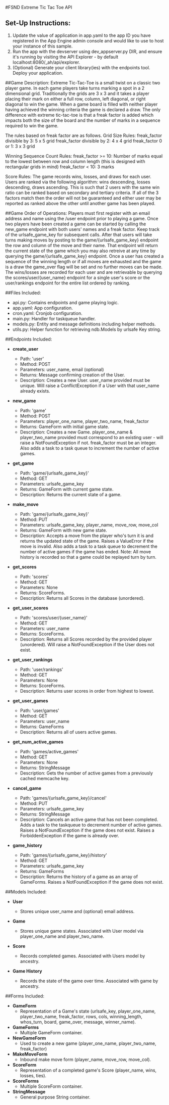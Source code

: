 #FSND Extreme Tic Tac Toe API

## Set-Up Instructions:
1.  Update the value of application in app.yaml to the app ID you have registered
 in the App Engine admin console and would like to use to host your instance of this sample.
1.  Run the app with the devserver using dev_appserver.py DIR, and ensure it's
 running by visiting the API Explorer - by default localhost:8080/_ah/api/explorer.
1.  (Optional) Generate your client library(ies) with the endpoints tool.
 Deploy your application.
 
 
 
##Game Description:
Extreme Tic-Tac-Toe is a small twist on a classic two player game. In each game
players take turns marking a spot in a 2 dimensional grid. Traditionally the grids
are 3 x 3 and it takes a player placing their mark on either a full row, column,
left diagonal, or right diagonal to win the game. When a game board is filled with
neither player having achieved the winning criteria the game is declared a draw. The
only difference with extreme tic-tac-toe is that a freak factor is added which impacts
both the size of the board and the number of marks in a sequence required to win the game.

The rules based on freak factor are as follows.
Grid Size Rules:
freak_factor divisible by 3: 5 x 5 grid
freak_factor divisible by 2: 4 x 4 grid
freak_factor 0 or 1: 3 x 3 grid

Winning Sequence Count Rules:
freak_factor >= 10: Number of marks equal to the lowest between row and column length
(this is designed with rectangular grids in mind)
freak_factor < 10: 3 marks

Score Rules:
The game records wins, losses, and draws for each user.
Users are ranked via the following algorithm:
wins descending, losses descending, draws ascending.
This is such that 2 users with the same win ratio can be ranked based on secondary
and tertiary criteria. If all of the 3 factors match then the order will not be guaranteed
and either user may be reported as ranked above the other until another game has been
played.

##Game Order of Operations:
Players must first register with an email address and name using
the /user endpoint prior to playing a game. Once two players have been
created a game can be started by calling the new_game endpoint with both
users' names and a freak factor. Keep track of the urlsafe_game_key for subsequent calls.
After that users will take turns making moves by posting to the game/{urlsafe_game_key} endpoint
the row and column of the move and their name. That endpoint will return the current state of the game
which you may also retreive at any time by querying the game/{urlsafe_game_key} endpoint.
Once a user has created a sequence of the winning length or if all moves are exhausted and
the game is a draw the game_over flag will be set and no further moves can be made.
The wins/losses are recorded for each user and are retrievable by querying
the scores/user/{user_name} endpoint for a single user's score or the user/rankings endpoint for
the entire list ordered by ranking.

##Files Included:
 - api.py: Contains endpoints and game playing logic.
 - app.yaml: App configuration.
 - cron.yaml: Cronjob configuration.
 - main.py: Handler for taskqueue handler.
 - models.py: Entity and message definitions including helper methods.
 - utils.py: Helper function for retrieving ndb.Models by urlsafe Key string.

##Endpoints Included:
 - **create_user**
    - Path: 'user'
    - Method: POST
    - Parameters: user_name, email (optional)
    - Returns: Message confirming creation of the User.
    - Description: Creates a new User. user_name provided must be unique. Will 
    raise a ConflictException if a User with that user_name already exists.
    
 - **new_game**
    - Path: 'game'
    - Method: POST
    - Parameters: player_one_name, player_two_name, freak_factor
    - Returns: GameForm with initial game state.
    - Description: Creates a new Game. player_one_name & player_two_name provided must correspond to an
    existing user - will raise a NotFoundException if not. freak_factor must be an integer.
    Also adds a task to a task queue to increment the number of active games.
     
 - **get_game**
    - Path: 'game/{urlsafe_game_key}'
    - Method: GET
    - Parameters: urlsafe_game_key
    - Returns: GameForm with current game state.
    - Description: Returns the current state of a game.
    
 - **make_move**
    - Path: 'game/{urlsafe_game_key}'
    - Method: PUT
    - Parameters: urlsafe_game_key, player_name, move_row, move_col
    - Returns: GameForm with new game state.
    - Description: Accepts a move from the player who's turn it is and
    returns the updated state of the game. Raises a ValueError if the move is invalid.
    Also adds a task to a task queue to decrement the number of active games
    if the game has ended. Note: All move history is recorded so that a game
    could be replayed turn by turn.
    
 - **get_scores**
    - Path: 'scores'
    - Method: GET
    - Parameters: None
    - Returns: ScoreForms.
    - Description: Returns all Scores in the database (unordered).
    
 - **get_user_scores**
    - Path: 'scores/user/{user_name}'
    - Method: GET
    - Parameters: user_name
    - Returns: ScoreForms. 
    - Description: Returns all Scores recorded by the provided player (unordered).
    Will raise a NotFoundException if the User does not exist.
    
 - **get_user_rankings**
    - Path: 'user/rankings'
    - Method: GET
    - Parameters: None
    - Returns: ScoreForms.
    - Description: Returns user scores in order from highest to lowest.
    
 - **get_user_games**
    - Path: 'user/games'
    - Method: GET
    - Parameters: user_name
    - Returns: GameForms
    - Description: Returns all of users active games.
    
 - **get_num_active_games**
    - Path: 'games/active_games'
    - Method: GET
    - Parameters: None
    - Returns: StringMessage
    - Description: Gets the number of active games from a previously cached memcache key.
    
 - **cancel_game**
    - Path: 'games/{urlsafe_game_key}/cancel'
    - Method: PUT
    - Parameters: urlsafe_game_key
    - Returns: StringMessage
    - Description: Cancels an active game that has not been completed.
    Adds a task to the taskqueue to decrement number of active games.
    Raises a NotFoundException if the game does not exist.
    Raises a ForbiddenException if the game is already over.
    
 - **game_history**
    - Path: 'games/{urlsafe_game_key}/history'
    - Method: GET
    - Parameters: urlsafe_game_key
    - Returns: GameForms
    - Description: Returns the history of a game as an array of GameForms.
    Raises a NotFoundException if the game does not exist.
    
##Models Included:
 - **User**
    - Stores unique user_name and (optional) email address.
    
 - **Game**
    - Stores unique game states. Associated with User model via player_one_name and player_two_name.
    
 - **Score**
    - Records completed games. Associated with Users model by ancestry.
    
 - **Game History**
    - Records the state of the game over time. Associated with game by ancestry.
    
##Forms Included:
 - **GameForm**
    - Representation of a Game's state (urlsafe_key, player_one_name, player_two_name, freak_factor,
    rows, cols, winning_length, whos_turn, board, game_over, message, winner_name).
 - **GameForms**
    - Multiple GameForm container.
 - **NewGameForm**
    - Used to create a new game (player_one_name, player_two_name, freak_factor)
 - **MakeMoveForm**
    - Inbound make move form (player_name, move_row, move_col).
 - **ScoreForm**
    - Representation of a completed game's Score (player_name, wins, losses, ties).
 - **ScoreForms**
    - Multiple ScoreForm container.
 - **StringMessage**
    - General purpose String container.